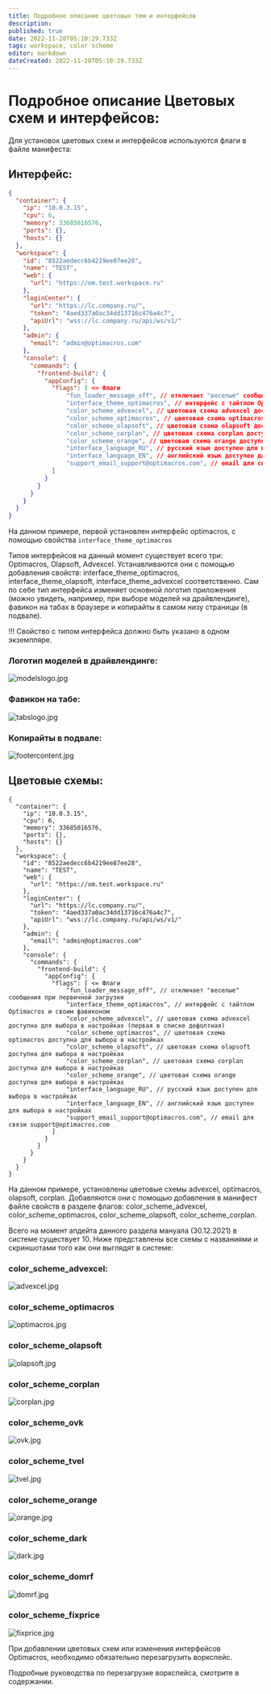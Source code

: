 ```yaml
---
title: Подробное описание цветовых тем и интерфейсов
description: 
published: true
date: 2022-11-28T05:10:29.733Z
tags: workspace, color scheme
editor: markdown
dateCreated: 2022-11-28T05:10:29.733Z
---
```


# Подробное описание Цветовых схем и интерфейсов:

Для установок цветовых схем и интерфейсов используются флаги в файле манифеста:

## Интерфейс:

```json
{
  "container": {
    "ip": "10.0.3.15",
    "cpu": 6,
    "memory": 33685016576,
    "ports": {},
    "hosts": {}
  },
  "workspace": {
    "id": "8522aedecc6b4219ee87ee28",
    "name": "TEST",
    "web": {
      "url": "https://om.test.workspace.ru"
    },
    "loginCenter": {
      "url": "https://lc.company.ru/",
      "token": "4aed337a0ac34dd13716c476a4c7",
      "apiUrl": "wss://lc.company.ru/api/ws/v1/"
    },
    "admin": {
      "email": "admin@optimacros.com"
    },
    "console": {
      "commands": {
        "frontend-build": {
          "appConfig": {
            "flags": [ <= Флаги
                "fun_loader_message_off", // отключает "веселые" сообщения при первичной загрузке
                "interface_theme_optimacros", // интерфейс с тайтлом Optimacros и своим фавиконом
                "color_scheme_advexcel", // цветовая схема advexcel доступна для выбора в настройках (первая в списке дефолтная)
                "color_scheme_optimacros", // цветовая схема optimacros доступна для выбора в настройках
                "color_scheme_olapsoft", // цветовая схема olapsoft доступна для выбора в настройках
                "color_scheme_corplan", // цветовая схема corplan доступна для выбора в настройках
                "color_scheme_orange", // цветовая схема orange доступна для выбора в настройках
                "interface_language_RU", // русский язык доступен для выбора в настройках
                "interface_language_EN", // английский язык доступен для выбора в настройках
                "support_email_support@optimacros.com", // email для связи support@optimacros.com
            ]
          }
        }
      }
    }
  }
}

```

На данном примере, первой установлен интерфейс optimacros, с помощью свойства `interface_theme_optimacros`

Типов интерфейсов на данный момент существует всего три: Optimacros, Olapsoft, Advexcel. Устанавливаются 
они с помощью добавления свойств: interface_theme_optimacros, interface_theme_olapsoft, interface_theme_advexcel 
соответственно. Сам по себе тип интерфейса изменяет основной логотип приложения  (можно увидеть, например, при 
выборе моделей на драйвлендинге), фавикон на табах в браузере и копирайты в самом низу страницы (в подвале).
 
 !!! Свойство с типом интерфейса должно быть указано в одном экземпляре.
 
  
### Логотип моделей в драйвлендинге:
![modelslogo.jpg](/modelslogo.jpg)

### Фавикон на табе:
![tabslogo.jpg](/tabslogo.jpg)

### Копирайты в подвале:
![footercontent.jpg](/footercontent.jpg)

## Цветовые схемы:

```
{
  "container": {
    "ip": "10.0.3.15",
    "cpu": 6,
    "memory": 33685016576,
    "ports": {},
    "hosts": {}
  },
  "workspace": {
    "id": "8522aedecc6b4219ee87ee28",
    "name": "TEST",
    "web": {
      "url": "https://om.test.workspace.ru"
    },
    "loginCenter": {
      "url": "https://lc.company.ru/",
      "token": "4aed337a0ac34dd13716c476a4c7",
      "apiUrl": "wss://lc.company.ru/api/ws/v1/"
    },
    "admin": {
      "email": "admin@optimacros.com"
    },
    "console": {
      "commands": {
        "frontend-build": {
          "appConfig": {
            "flags": [ <= Флаги
                "fun_loader_message_off", // отключает "веселые" сообщения при первичной загрузке
                "interface_theme_optimacros", // интерфейс с тайтлом Optimacros и своим фавиконом
                "color_scheme_advexcel", // цветовая схема advexcel доступна для выбора в настройках (первая в списке дефолтная)
                "color_scheme_optimacros", // цветовая схема optimacros доступна для выбора в настройках
                "color_scheme_olapsoft", // цветовая схема olapsoft доступна для выбора в настройках
                "color_scheme_corplan", // цветовая схема corplan доступна для выбора в настройках
                "color_scheme_orange", // цветовая схема orange доступна для выбора в настройках
                "interface_language_RU", // русский язык доступен для выбора в настройках
                "interface_language_EN", // английский язык доступен для выбора в настройках
                "support_email_support@optimacros.com", // email для связи support@optimacros.com
            ]
          }
        }
      }
    }
  }
}

```

На данном примере, установлены цветовые схемы advexcel, optimacros, olapsoft, corplan. Добавляются они с помощью 
добавления в манифест файле свойств в разделе флагов: color_scheme_advexcel, color_scheme_optimacros, 
color_scheme_olapsoft, color_scheme_corplan.

Всего на момент апдейта данного раздела мануала (30.12.2021) в системе существует 10.
Ниже представлены все схемы с названиями и скриншотами того как они выглядят в системе:

### color_scheme_advexcel:
![advexcel.jpg](/advexcel.jpg)

### color_scheme_optimacros
![optimacros.jpg](/optimacros.jpg)

### color_scheme_olapsoft
![olapsoft.jpg](/olapsoft.jpg)

### color_scheme_corplan
![corplan.jpg](/corplan.jpg)

### color_scheme_ovk
![ovk.jpg](/ovk.jpg)

### color_scheme_tvel
![tvel.jpg](/tvel.jpg)

### color_scheme_orange
![orange.jpg](/orange.jpg)

### color_scheme_dark
![dark.jpg](/dark.jpg)

### color_scheme_domrf
![domrf.jpg](/domrf.jpg)

### color_scheme_fixprice
![fixprice.jpg](/fixprice.jpg)


При добавлении цветовых схем или изменения интерфейсов Optimacros, необходимо обязательно перезагрузить воркспейс.

Подробные руководства по перезагрузке воркспейса, смотрите в содержании.
